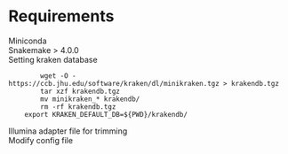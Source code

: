 # Requirements
Miniconda  
Snakemake > 4.0.0  
Setting kraken database  
```
        wget -O - https://ccb.jhu.edu/software/kraken/dl/minikraken.tgz > krakendb.tgz
        tar xzf krakendb.tgz
        mv minikraken_* krakendb/
        rm -rf krakendb.tgz
	export KRAKEN_DEFAULT_DB=${PWD}/krakendb/
```
Illumina adapter file for trimming  
Modify config file  